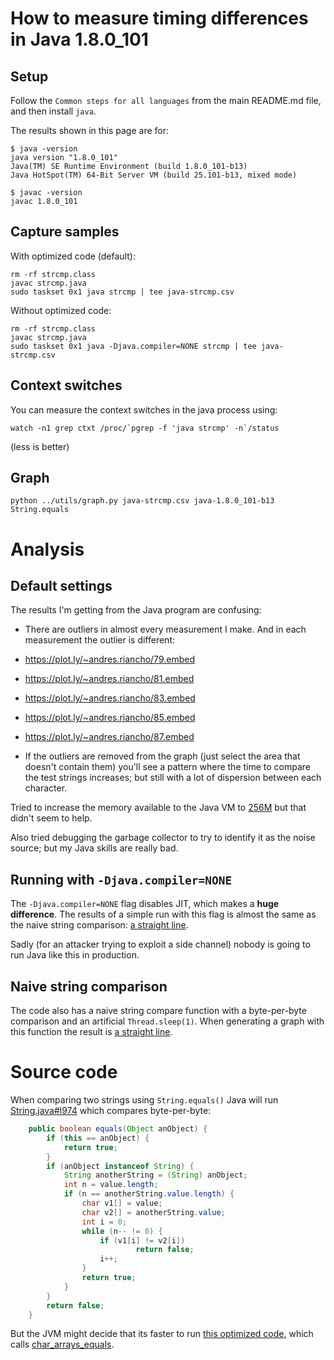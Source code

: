 # How to measure timing differences in Java 1.8.0_101

## Setup

Follow the `Common steps for all languages` from the main README.md file,
and then install `java`.

The results shown in this page are for:

``` console
$ java -version
java version "1.8.0_101"
Java(TM) SE Runtime Environment (build 1.8.0_101-b13)
Java HotSpot(TM) 64-Bit Server VM (build 25.101-b13, mixed mode)

$ javac -version 
javac 1.8.0_101
```

## Capture samples

With optimized code (default):

```
rm -rf strcmp.class
javac strcmp.java
sudo taskset 0x1 java strcmp | tee java-strcmp.csv
```

Without optimized code:

```
rm -rf strcmp.class
javac strcmp.java
sudo taskset 0x1 java -Djava.compiler=NONE strcmp | tee java-strcmp.csv
```

## Context switches

You can measure the context switches in the java process using:

```
watch -n1 grep ctxt /proc/`pgrep -f 'java strcmp' -n`/status
```

(less is better)

## Graph

```
python ../utils/graph.py java-strcmp.csv java-1.8.0_101-b13 String.equals
```

# Analysis

## Default settings

The results I'm getting from the Java program are confusing:

  * There are outliers in almost every measurement I make. And in each
  measurement the outlier is different:
  
   * https://plot.ly/~andres.riancho/79.embed
   * https://plot.ly/~andres.riancho/81.embed
   * https://plot.ly/~andres.riancho/83.embed
   * https://plot.ly/~andres.riancho/85.embed
   * https://plot.ly/~andres.riancho/87.embed
    
  * If the outliers are removed from the graph (just select the area that
  doesn't contain them) you'll see a pattern where the time to compare
  the test strings increases; but still with a lot of dispersion between
  each character.
  
Tried to increase the memory available to the Java VM to
[256M](https://plot.ly/~andres.riancho/95.embed) but that didn't seem to
help.

Also tried debugging the garbage collector to try to identify it as the
noise source; but my Java skills are really bad.

## Running with `-Djava.compiler=NONE`

The `-Djava.compiler=NONE` flag disables JIT, which makes a **huge difference**.
The results of a simple run with this flag is almost the same as the
naive string comparison: [a straight line](https://plot.ly/~andres.riancho/75.embed).

Sadly (for an attacker trying to exploit a side channel) nobody is going
to run Java like this in production.

## Naive string comparison

The code also has a naive string compare function with a byte-per-byte
comparison and an artificial `Thread.sleep(1)`. When generating a graph
with this function the result is [a straight line](https://plot.ly/~andres.riancho/61.embed).

# Source code

When comparing two strings using `String.equals()` Java will run
[String.java#l974](http://hg.openjdk.java.net/jdk7u/jdk7u6/jdk/file/8c2c5d63a17e/src/share/classes/java/lang/String.java#l974)
which compares byte-per-byte:

```java
    public boolean equals(Object anObject) {
        if (this == anObject) {
            return true;
        }
        if (anObject instanceof String) {
            String anotherString = (String) anObject;
            int n = value.length;
            if (n == anotherString.value.length) {
                char v1[] = value;
                char v2[] = anotherString.value;
                int i = 0;
                while (n-- != 0) {
                    if (v1[i] != v2[i])
                            return false;
                    i++;
                }
                return true;
            }
        }
        return false;
    }
```

But the JVM might decide that its faster to run [this optimized code](https://github.com/openjdk-mirror/jdk7u-hotspot/blob/master/src/cpu/x86/vm/x86_64.ad#L10609),
which calls [char_arrays_equals](https://github.com/openjdk-mirror/jdk7u-hotspot/blob/50bdefc3afe944ca74c3093e7448d6b889cd20d1/src/cpu/x86/vm/assembler_x86.cpp#L9946-L10057).
